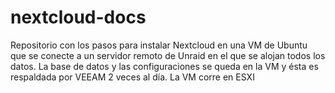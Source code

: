 # nextcloud-docs
Repositorio con los pasos para instalar Nextcloud en una VM de Ubuntu que se conecte a un servidor remoto de Unraid en el que se alojan todos los datos. La base de datos y las configuraciones se queda en la VM y ésta es respaldada por VEEAM 2 veces al día. La VM corre en ESXI
